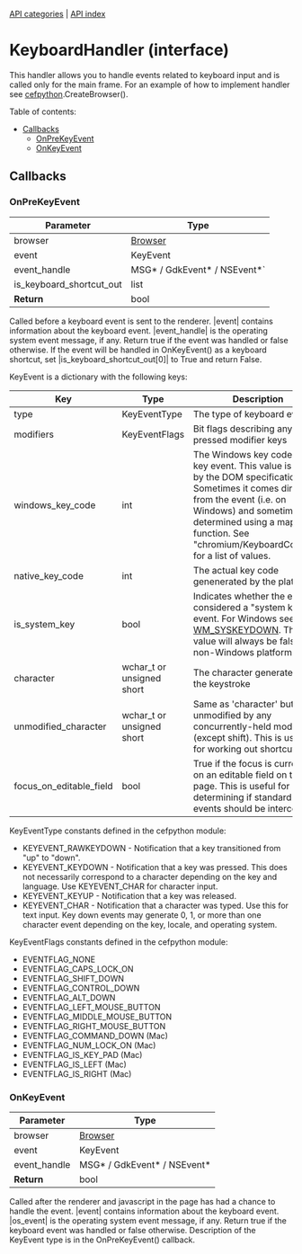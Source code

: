 [API categories](API-categories.md) | [API index](API-index.md)


# KeyboardHandler (interface)

This handler allows you to handle events related to keyboard input and is called only for the main frame. For an example of how to implement handler see [cefpython](cefpython.md).CreateBrowser().


Table of contents:
* [Callbacks](#callbacks)
  * [OnPreKeyEvent](#onprekeyevent)
  * [OnKeyEvent](#onkeyevent)


## Callbacks


### OnPreKeyEvent

| Parameter | Type |
| --- | --- |
| browser | [Browser](Browser.md) |
| event | KeyEvent |
| event_handle | MSG\* / GdkEvent\* / NSEvent\*` |
| is_keyboard_shortcut_out | list |
| __Return__ | bool |

Called before a keyboard event is sent to the renderer. |event| contains
information about the keyboard event. |event_handle| is the operating system
event message, if any. Return true if the event was handled or false
otherwise. If the event will be handled in OnKeyEvent() as a keyboard
shortcut, set |is_keyboard_shortcut_out[0]| to True and return False.

KeyEvent is a dictionary with the following keys:

| Key | Type | Description |
| --- | --- | --- |
| type | KeyEventType | The type of keyboard event |
| modifiers | KeyEventFlags | Bit flags describing any pressed modifier keys |
| windows_key_code | int | The Windows key code for the key event. This value is used by the DOM specification. Sometimes it comes directly from the event (i.e. on Windows) and sometimes it's determined using a mapping function. See "chromium/KeyboardCodes.h" for a list of values. |
| native_key_code | int | The actual key code genenerated by the platform |
| is_system_key | bool | Indicates whether the event is considered a "system key" event. For Windows see [WM_SYSKEYDOWN](http://msdn.microsoft.com/en-us/library/ms646286.aspx). This value will always be false on non-Windows platforms. |
| character | wchar_t or unsigned short | The character generated by the keystroke |
| unmodified_character | wchar_t or unsigned short | Same as 'character' but unmodified by any concurrently-held modifiers (except shift). This is useful for working out shortcut keys. |
| focus_on_editable_field | bool | True if the focus is currently on an editable field on the page. This is useful for determining if standard key events should be intercepted. |

KeyEventType constants defined in the cefpython module:
* KEYEVENT_RAWKEYDOWN - Notification that a key transitioned from
    "up" to "down".
* KEYEVENT_KEYDOWN - Notification that a key was pressed. This does not
    necessarily correspond to a character depending on the key and language.
    Use KEYEVENT_CHAR for character input.
* KEYEVENT_KEYUP - Notification that a key was released.
* KEYEVENT_CHAR - Notification that a character was typed. Use this for text
    input. Key down events may generate 0, 1, or more than one character
    event depending on the key, locale, and operating system.

KeyEventFlags constants defined in the cefpython module:
* EVENTFLAG_NONE
* EVENTFLAG_CAPS_LOCK_ON
* EVENTFLAG_SHIFT_DOWN
* EVENTFLAG_CONTROL_DOWN
* EVENTFLAG_ALT_DOWN
* EVENTFLAG_LEFT_MOUSE_BUTTON
* EVENTFLAG_MIDDLE_MOUSE_BUTTON
* EVENTFLAG_RIGHT_MOUSE_BUTTON
* EVENTFLAG_COMMAND_DOWN (Mac)
* EVENTFLAG_NUM_LOCK_ON (Mac)
* EVENTFLAG_IS_KEY_PAD (Mac)
* EVENTFLAG_IS_LEFT (Mac)
* EVENTFLAG_IS_RIGHT (Mac)


### OnKeyEvent

| Parameter | Type |
| --- | --- |
| browser | [Browser](Browser.md) |
| event | KeyEvent |
| event_handle | MSG\* / GdkEvent\* / NSEvent\* |
| __Return__ | bool |

Called after the renderer and javascript in the page has had a chance to
handle the event. |event| contains information about the keyboard event.
|os_event| is the operating system event message, if any. Return true if
the keyboard event was handled or false otherwise. Description of the
KeyEvent type is in the OnPreKeyEvent() callback.
